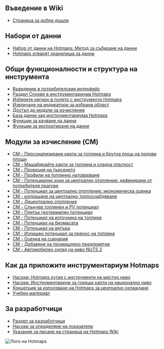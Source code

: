 <h2>Въведение в Wiki</h2><ul><li> <a href="Home">Страница за добре дошли</a></li></ul><h2> Набори от данни</h2><ul><li> <a href="Hotmaps-data-set-method-of-data-collection">Набор от данни на Hotmaps: Метод за събиране на данни</a></li><li> <a href="Hotmaps-open-data-repositories">Hotmaps отварят хранилища за данни</a></li></ul><h2> Общи функционалности и структура на инструмента</h2><ul><li> <a href="Introduction-to-user-interface">Въведение в потребителския интерфейс</a></li><li> <a href="Layers-section-in-the-Hotmaps-toolbox">Раздел Слоеве в инструментариума Hotmaps</a></li><li> <a href="Select-a-region-in-the-Hotmaps-toolbox">Изберете регион в полето с инструменти Hotmaps</a></li><li> <a href="Retrieve-indicators-of-a-selected-area">Извличане на индикатори за избрана област</a></li><li> <a href="Access-to-calculation-modules">Достъп до модули за изчисление</a></li><li> <a href="Database-behind-the-Hotmaps-toolbox">База данни зад инструментариума Hotmaps</a></li><li> <a href="Data-upload-functionalities">Функции за качване на данни</a></li><li> <a href="Data-export-functionalities">Функции за експортиране на данни</a></li></ul><h2> Модули за изчисление (CM)</h2><ul><li> <a href="CM-Customized-heat-and-floor-area-density-maps">CM - Персонализирани карти за топлина и брутна площ на подови площи</a></li><li> <a href="CM-Scale-heat-and-cool-density-maps">CM - Мащабирайте карти за топлина и хладна плътност</a></li><li> <a href="CM-Demand-projection">CM - Проекция на търсенето</a></li><li> <a href="CM-Heat-load-profiles">CM - Профили на топлинно натоварване</a></li><li> <a href="CM-District-heating-potential-areas-user-defined-thresholds">CM - Потенциални зони за централно отопление: дефинирани от потребителя прагове</a></li><li> <a href="CM-District-heating-potential-economic-assessment">CM - Потенциал за централно отопление: икономическа оценка</a></li><li> <a href="CM-District-heating-supply-dispatch">CM - изпращане на централно топлоснабдяване</a></li><li> <a href="CM-Decentral-heating-supply">CM - Децентрално отопление</a></li><li> <a href="CM-Solar-thermal-and-PV-potential">CM - Слънчев топлинен и PV потенциал</a></li><li> <a href="CM-Shallow-geothermal-potential">CM - Плитък геотермален потенциал</a></li><li> <a href="CM-Heat-source-potential">CM - Потенциал на източника на топлина</a></li><li> <a href="CM-Biomass-potential">CM - Потенциал на биомасата</a></li><li> <a href="CM-Wind-potential">CM - Потенциал на вятъра</a></li><li> <a href="CM-Excess-heat-transport-potential">CM - Излишен потенциал за пренос на топлина</a></li><li> <a href="CM-Scenario-assessment">CM - Оценка на сценария</a></li><li> <a href="CM-Add-industry-plant">CM - Добавяне на промишлено предприятие</a></li><li> <a href="CM-Vehicle-stock-at-NUTS-2-level">CM - Автомобилен склад на ниво NUTS 2</a></li></ul><h2> Как да приложите инструментариум Hotmaps</h2><ul><li> <a href="guide-local-and-municipal-levels">Насоки: Hotmaps кутия с инструменти на местно ниво</a></li><li> <a href="guide-national-level-comprehensive-assessment-eed">Насоки: Инструментариум за горещи карти на национално ниво</a></li><li> <a href="District-Cooling">Концепция за използване на Hotmaps за централно охлаждане</a></li><li> <a href="training-material">Учебен материал</a></li></ul><h2> За разработчици</h2><ul><li> <a href="Developers">Раздел за разработчици</a></li><li> <a href="Guidelines-for-defining-indicators">Насоки за определяне на показатели</a></li><li> <a href="Guidelines-for-writing-a-Hotmaps-Wiki-page">Указания за писане на страница на Hotmaps Wiki</a></li></ul><img alt="Лого на Hotmaps" src="https://www.hotmaps-project.eu/wp-content/uploads/2017/02/logo.svg"/>